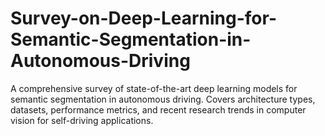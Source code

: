 # Survey-on-Deep-Learning-for-Semantic-Segmentation-in-Autonomous-Driving
A comprehensive survey of state-of-the-art deep learning models for semantic segmentation in autonomous driving. Covers architecture types, datasets, performance metrics, and recent research trends in computer vision for self-driving applications.
